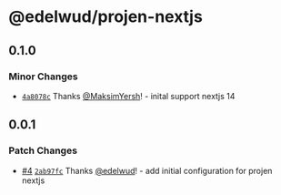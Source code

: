 # @edelwud/projen-nextjs

## 0.1.0

### Minor Changes

- [`4a8078c`](https://github.com/edelwud/projen-turborepo/commit/4a8078ceabe5acea33c85100cb5ac79e174b809f) Thanks [@MaksimYersh](https://github.com/MaksimYersh)! - inital support nextjs 14

## 0.0.1

### Patch Changes

- [#4](https://github.com/edelwud/projen-turborepo/pull/4) [`2ab97fc`](https://github.com/edelwud/projen-turborepo/commit/2ab97fcfe907d9be2192558184f664421574d579) Thanks [@edelwud](https://github.com/edelwud)! - add initial configuration for projen nextjs
